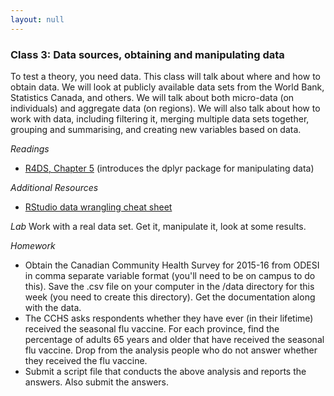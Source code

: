 ```yaml
---
layout: null
---
```

### Class 3: Data sources, obtaining and manipulating data
To test a theory, you need data. This class will talk about where and how to obtain data.  We will look at publicly available data sets from the World Bank, Statistics Canada, and others.  We will talk about both micro-data (on individuals) and aggregate data (on regions).  We will also talk about how to work with data, including filtering it, merging multiple data sets together, grouping and summarising, and creating new variables based on data.

*Readings*
- [R4DS, Chapter 5](https://r4ds.had.co.nz/transform.html) (introduces the dplyr package for manipulating data)

*Additional Resources*
- [RStudio data wrangling cheat sheet](https://www.rstudio.com/wp-content/uploads/2015/02/data-wrangling-cheatsheet.pdf)

*Lab*
Work with a real data set.  Get it, manipulate it, look at some results.

*Homework*
- Obtain the Canadian Community Health Survey for 2015-16 from ODESI in comma separate variable format (you'll need to be on campus to do this).  Save the .csv file on your computer in the /data directory for this week (you need to create this directory).  Get the documentation along with the data.
- The CCHS asks respondents whether they have ever (in their lifetime) received the seasonal flu vaccine.  For each province, find the percentage of adults 65 years and older that have received the seasonal flu vaccine.  Drop from the analysis people who do not answer whether they received the flu vaccine.
- Submit a script file that conducts the above analysis and reports the answers.  Also submit the answers.
